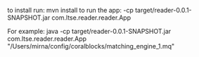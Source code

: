 
to install run: mvn install
to run the app: -cp target/reader-0.0.1-SNAPSHOT.jar com.ltse.reader.reader.App <filePath>

For example: java -cp target/reader-0.0.1-SNAPSHOT.jar com.ltse.reader.reader.App "/Users/mirna/config/coralblocks/matching_engine_1.mq"

